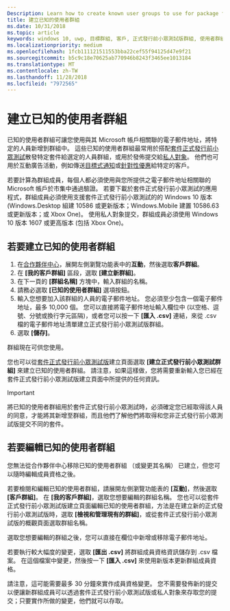 ```yaml
---
Description: Learn how to create known user groups to use for package flighting and more.
title: 建立已知的使用者群組
ms.date: 10/31/2018
ms.topic: article
keywords: windows 10, uwp, 目標群組, 客戶, 正式發行前小眾測試版群組, 使用者群組, 已知的使用者
ms.localizationpriority: medium
ms.openlocfilehash: 1fcb111121511553bba22cef55f94125d47e9f21
ms.sourcegitcommit: b5c9c18e70625ab770946b8243f3465ee1013184
ms.translationtype: MT
ms.contentlocale: zh-TW
ms.lasthandoff: 11/28/2018
ms.locfileid: "7972565"
---
```

# <a name="create-known-user-groups"></a>建立已知的使用者群組

已知的使用者群組可讓您使用與其 Microsoft 帳戶相關聯的電子郵件地址，將特定的人員新增到群組中。 這些已知的使用者群組最常用於搭配[套件正式發行前小眾測試](package-flights.md)散發特定套件給選定的人員群組，或用於發佈提交給[私人對象](choose-visibility-options.md#audience)。 他們也可用於互動廣告活動，例如傳送[目標式通知](send-push-notifications-to-your-apps-customers.md)或[針對性優惠](use-targeted-offers-to-maximize-engagement-and-conversions.md)給特定的客戶。

若要計算為群組成員，每個人都必須使用與您所提供之電子郵件地址相關聯的 Microsoft 帳戶於市集中通過驗證。 若要下載於套件正式發行前小眾測試的應用程式，群組成員必須使用支援套件正式發行前小眾測試的的 Windows 10 版本 (Windows.Desktop 組建 10586 或更新版本；Windows.Mobile 建置 10586.63 或更新版本；或 Xbox One)。 使用私人對象提交，群組成員必須使用 Windows 10 版本 1607 或更高版本 (包括 Xbox One)。

## <a name="to-create-a-known-user-group"></a>若要建立已知的使用者群組

1. 在[合作夥伴中心](https://partner.microsoft.com/dashboard)，展開左側瀏覽功能表中的**互動**，然後選取**客戶群組**。 
2. 在 **\[我的客戶群組\]** 區段，選取 **\[建立新群組\]**。
3. 在下一頁的 **\[群組名稱\]** 方塊中，輸入群組的名稱。
4. 請務必選取 **\[已知的使用者群組\]** 選項按鈕。
5. 輸入您想要加入該群組的人員的電子郵件地址。 您必須至少包含一個電子郵件地址，最多 10,000 個。 您可以直接將電子郵件地址輸入欄位中 (以空格、逗號、分號或換行字元區隔)，或者您可以按一下 **\[匯入 .csv\]** 連結，來從 .csv 檔的電子郵件地址清單建立正式發行前小眾測試版群組。
6. 選取 **\[儲存\]**。

群組現在可供您使用。

您也可以從[套件正式發行前小眾測試版](package-flights.md)建立頁面選取 **\[建立正式發行前小眾測試群組\]** 來建立已知的使用者群組。 請注意，如果這樣做，您將需要重新輸入您已經在套件正式發行前小眾測試版建立頁面中所提供的任何資訊。

> [!IMPORTANT]
> 將已知的使用者群組用於套件正式發行前小眾測試時，必須確定您已經取得該人員的同意，才能將其新增至群組，而且他們了解他們將取得和您非正式發行前小眾測試版提交不同的套件。 

## <a name="to-edit-a-known-user-group"></a>若要編輯已知的使用者群組

您無法從合作夥伴中心移除已知的使用者群組 （或變更其名稱） 已建立，但您可以隨時編輯成員資格之後。

若要檢閱和編輯已知的使用者群組，請展開左側瀏覽功能表的 **\[互動\]**，然後選取 **\[客戶群組\]**。 在 **\[我的客戶群組\]**，選取您想要編輯的群組名稱。 您也可以從套件正式發行前小眾測試版建立頁面編輯已知的使用者群組，方法是在建立新的正式發行前小眾測試版時，選取 **\[檢視和管理現有的群組\]**，或從套件正式發行前小眾測試版的概觀頁面選取群組名稱。 

選取您想要編輯的群組之後，您可以直接在欄位中新增或移除電子郵件地址。

若要執行較大幅度的變更，選取 **\[匯出 .csv\]** 將群組成員資格資訊儲存到 .csv 檔案。 在這個檔案中變更，然後按一下 **\[匯入 .csv\]** 來使用新版本更新群組成員資格。

請注意，這可能需要最多 30 分鐘來實作成員資格變更。 您不需要發佈新的提交以便讓新群組成員可以透過套件正式發行前小眾測試版或私人對象來存取您的提交；只要實作所做的變更，他們就可以存取。 






